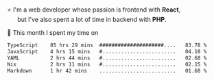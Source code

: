 ⭐ I'm a web developer whose passion is frontend with <b>React</b>,<br/>
&nbsp; &nbsp; &nbsp; but I've also spent a lot of time in backend with <b>PHP</b>.

📅 This month I spent my time on

<!--START_SECTION:waka-->

```txt
TypeScript    85 hrs 29 mins  #####################....   83.78 %
JavaScript    4 hrs 15 mins   #........................   04.18 %
YAML          2 hrs 44 mins   #........................   02.68 %
Nix           2 hrs 11 mins   #........................   02.15 %
Markdown      1 hr 42 mins    .........................   01.68 %
```

<!--END_SECTION:waka-->
